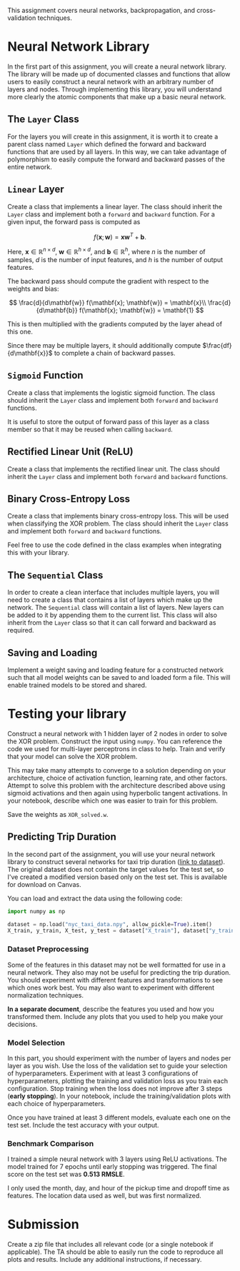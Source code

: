 This assignment covers neural networks, backpropagation, and cross-validation techniques.

# Neural Network Library

In the first part of this assignment, you will create a neural network library.
The library will be made up of documented classes and functions that allow users to easily construct
a neural network with an arbitrary number of layers and nodes. Through implementing
this library, you will understand more clearly the atomic components that make up a
basic neural network.

## The `Layer` Class

For the layers you will create in this assignment, it is worth it to create a parent class
named `Layer` which defined the forward and backward functions that are used by all layers.
In this way, we can take advantage of polymorphism to easily compute the forward and
backward passes of the entire network.

## `Linear` Layer

Create a class that implements a linear layer. The class should inherit the `Layer` class
and implement both a `forward` and `backward` function.
For a given input, the forward pass is computed as

$$
f(\mathbf{x}; \mathbf{w}) = \mathbf{x} \mathbf{w}^T + \mathbf{b}.
$$

Here, $\mathbf{x} \in \mathbb{R}^{n \times d}$, $\mathbf{w} \in \mathbb{R}^{h \times d}$,
and $\mathbf{b} \in \mathbb{R}^h$,
where $n$ is the number of samples, $d$ is the number of input features, and $h$
is the number of output features.

The backward pass should compute the gradient with respect to the weights and bias:

$$
\frac{d}{d\mathbf{w}} f(\mathbf{x}; \mathbf{w}) = \mathbf{x}\\
\frac{d}{d\mathbf{b}} f(\mathbf{x}; \mathbf{w}) = \mathbf{1}
$$

This is then multiplied with the gradients computed by the layer ahead of this one.

Since there may be multiple layers, it should additionally compute $\frac{df}{d\mathbf{x}}$
to complete a chain of backward passes.

## `Sigmoid` Function

Create a class that implements the logistic sigmoid function.
The class should inherit the `Layer` class and implement both
`forward` and `backward` functions.

It is useful to store the output of forward pass of this layer
as a class member so that it may be reused when calling `backward`.

## Rectified Linear Unit (ReLU)

Create a class that implements the rectified linear unit.
The class should inherit the `Layer` class and implement both
`forward` and `backward` functions.

## Binary Cross-Entropy Loss

Create a class that implements binary cross-entropy loss. This will be used when classifying the XOR problem.
The class should inherit the `Layer` class and implement both
`forward` and `backward` functions.

Feel free to use the code defined in the class examples when integrating this with your library.

## The `Sequential` Class

In order to create a clean interface that includes multiple layers, you will need to create
a class that contains a list of layers which make up the network.
The `Sequential` class will contain a list of layers.
New layers can be added to it by appending them to the current list.
This class will also inherit from the `Layer` class so that it can call forward
and backward as required.

## Saving and Loading

Implement a weight saving and loading feature for a constructed network such that all
model weights can be saved to and loaded form a file. This will enable trained models to
be stored and shared.

# Testing your library

Construct a neural network with 1 hidden layer of 2 nodes in order to solve the XOR
problem. Construct the input using `numpy`.
You can reference the code we used for multi-layer perceptrons in class to help.
Train and verify that your model can solve the XOR problem.

This may take many attempts to converge to a solution depending on your architecture,
choice of activation function, learning rate, and other factors. Attempt to solve this
problem with the architecture described above using sigmoid activations and then again
using hyperbolic tangent activations. In your notebook, describe which one was easier to
train for this problem.

Save the weights as `XOR_solved.w`.

## Predicting Trip Duration

In the second part of the assignment, you will use your neural network library to construct
several networks for taxi trip duration ([link to dataset](https://www.kaggle.com/competitions/nyc-taxi-trip-duration/data)).
The original dataset does not contain the target values for the test set, so I've created a modified version based only on the test set. This is available for download on Canvas.

You can load and extract the data using the following code:

```python
import numpy as np

dataset = np.load("nyc_taxi_data.npy", allow_pickle=True).item()
X_train, y_train, X_test, y_test = dataset["X_train"], dataset["y_train"], dataset["X_test"], dataset["y_test"]
```

### Dataset Preprocessing

Some of the features in this dataset may not be well formatted for use in a neural network.
They also may not be useful for predicting the trip duration. You should experiment with
different features and transformations to see which ones work best. You may also want to
experiment with different normalization techniques.

**In a separate document**, describe the features you used and how you transformed them. Include
any plots that you used to help you make your decisions.

### Model Selection

In this part, you should experiment with the number of layers and nodes per layer as you wish.
Use the loss of the validation set to guide your selection of hyperparameters. Experiment
with at least 3 configurations of hyperparameters, plotting the training and validation
loss as you train each configuration. Stop training when the loss does not improve after 3
steps (**early stopping**). In your notebook, include the training/validation plots with each
choice of hyperparameters.

Once you have trained at least 3 different models, evaluate each one on the test set.
Include the test accuracy with your output.

### Benchmark Comparison

I trained a simple neural network with 3 layers using ReLU activations. The model trained for 7 epochs until early stopping was triggered. The final score on the test set was **0.513 RMSLE**.

I only used the month, day, and hour of the pickup time and dropoff time as features. The location data used as well, but was first normalized.

# Submission

Create a zip file that includes all relevant code (or a single notebook if applicable).
The TA should be able to easily run the code to reproduce all plots and results.
Include any additional instructions, if necessary.
